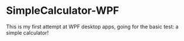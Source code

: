 # SimpleCalculator-WPF
This is my first attempt at WPF desktop apps, going for the basic test: a simple calculator!
